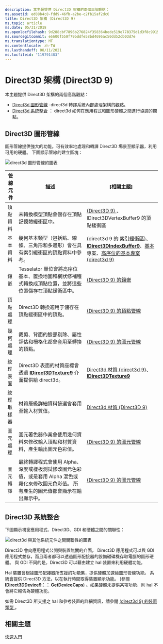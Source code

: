 ```yaml
---
description: 本主題提供 Direct3D 架構的兩個高階觀點：
ms.assetid: ed08b4c8-fdd9-46fb-a2be-c2fb15af2dc6
title: Direct3D 架構 (Direct3D 9)
ms.topic: article
ms.date: 05/31/2018
ms.openlocfilehash: 9d288cbf7896b276824f358364bede519e778375d1d3f8c9915108cbfadf8486
ms.sourcegitcommit: e6600f550f79bddfe58bd4696ac50dd52cb03d7e
ms.translationtype: MT
ms.contentlocale: zh-TW
ms.lasthandoff: 08/11/2021
ms.locfileid: "119791483"
---
```

# <a name="direct3d-architecture-direct3d-9"></a>Direct3D 架構 (Direct3D 9)

本主題提供 Direct3D 架構的兩個高階觀點：

-   [Direct3d 圖形管線](#direct3d-graphics-pipeline) -direct3d 轉譯系統內部處理架構的觀點。
-   [Direct3d 系統整合](#direct3d-system-integration) ： direct3d 如何在應用程式和圖形硬體之間進行協調的觀點。

## <a name="direct3d-graphics-pipeline"></a>Direct3D 圖形管線

圖形管線提供強大的功能，可有效率地處理和轉譯 Direct3D 場景至顯示器，利用可用的硬體。 下圖顯示管線的建立區塊：

![direct3d 圖形管線的圖表](images/blockdiag-graphics.png)



| 管線元件  | 描述                                                                                                                                                                                      | [相關主題]                                                                                                                                                                                             |
|---------------------|--------------------------------------------------------------------------------------------------------------------------------------------------------------------------------------------------|------------------------------------------------------------------------------------------------------------------------------------------------------------------------------------------------------------|
| 頂點資料         | 未轉換模型頂點會儲存在頂點記憶體緩衝區中。                                                                                                                                | [ (Direct3D 9) ](vertex-buffers.md)、IDirect3DVertexBuffer9 的頂點緩衝區[ ](/windows/win32/api/d3d9helper/nn-d3d9helper-idirect3dvertexbuffer9)                                                                                                |
| 基本資料      | 幾何基本類型（包括點、線條、三角形和多邊形）會在具有索引緩衝區的頂點資料中參考。                                                                    |  (direct3d 9 的 [索引緩衝區)](index-buffers.md)、 [**IDirect3DIndexBuffer9**](/windows/desktop/api)、[基本](primitives.md)專案、[高序位的基本專案 (direct3d 9)](higher-order-primitives.md) |
| 鑲嵌        | Tesselator 單位會將高序位基本、置換地圖和網狀修補程式轉換成頂點位置，並將這些位置儲存在頂點緩衝區中。                                      | [ (Direct3D 9) 的鑲嵌 ](tessellation.md)                                                                                                                                                              |
| 頂點處理   | Direct3D 轉換適用于儲存在頂點緩衝區中的頂點。                                                                                                                    | [ (Direct3D 9) 的頂點管線 ](vertex-pipeline.md)                                                                                                                                                        |
| 幾何處理 | 裁剪、背面的臉部剔除、屬性評估和柵格化都會套用至轉換的頂點。                                                                                    | [ (Direct3D 9) 的圖元管線 ](pixel-pipeline.md)                                                                                                                                                          |
| 紋理表面    | Direct3D 表面的材質座標會透過 [**IDirect3DTexture9**](/windows/win32/api/d3d9helper/nn-d3d9helper-idirect3dtexture9) 介面提供給 direct3d。                                                         | [Direct3d 材質 (direct3d 9)](direct3d-textures.md)、 [ **IDirect3DTexture9**](/windows/win32/api/d3d9helper/nn-d3d9helper-idirect3dtexture9)                                                                                                    |
| 紋理取樣器     | 材質層級詳細資料篩選會套用至輸入材質值。                                                                                                                            | [Direct3d 材質 (Direct3D 9) ](direct3d-textures.md)                                                                                                                                                    |
| 圖元處理    | 圖元著色器作業會使用幾何資料來修改輸入頂點和材質資料，產生輸出圖元色彩值。                                                                           | [ (Direct3D 9) 的圖元管線 ](pixel-pipeline.md)                                                                                                                                                          |
| 圖元轉譯     | 最終轉譯程式會使用 Alpha、深度或樣板測試修改圖元色彩值，或是套用 Alpha 混色或霧化來修改圖元色彩值。 所有產生的圖元值都會顯示在輸出顯示中。 | [ (Direct3D 9) 的圖元管線 ](pixel-pipeline.md)                                                                                                                                                          |



 

## <a name="direct3d-system-integration"></a>Direct3D 系統整合

下圖顯示視窗應用程式、Direct3D、GDI 和硬體之間的關聯性：

![direct3d 與其他系統元件之間關聯性的圖表](images/d3dsysint.png)

Direct3D 會向應用程式公開與裝置無關的介面。 Direct3D 應用程式可以與 GDI 應用程式並存，而且兩者都可以透過圖形配接器的設備磁碟機存取電腦的圖形硬體。 與 GDI 不同的是，Direct3D 可以藉由建立 hal 裝置來利用硬體功能。

Hal 裝置會根據圖形配接器所支援的功能集，提供硬體加速給圖形管線功能。 系統會提供 Direct3D 方法，以在執行時間取得裝置顯示功能。  (參閱 [**IDirect3DDevice9：： GetDeviceCaps**](/windows/win32/api/d3d9helper/nf-d3d9helper-idirect3ddevice9-getdevicecaps)) 。如果硬體未提供某項功能，則 hal 不會將它報告為硬體功能。

如需 Direct3D 所支援之 hal 和參考裝置的詳細資訊，請參閱 [ (direct3d 9) 的裝置類型 ](device-types.md)。

## <a name="related-topics"></a>相關主題

[快速入門](getting-started.md)
